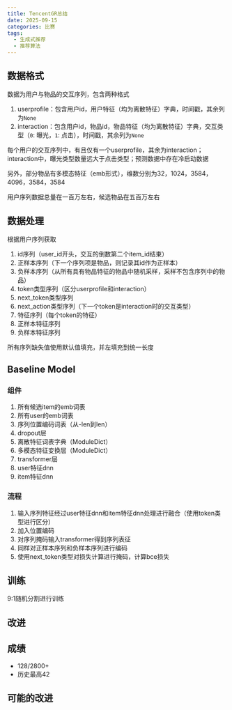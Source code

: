 ```yaml
---
title: TencentGR总结
date: 2025-09-15
categories: 比赛
tags:
  - 生成式推荐
  - 推荐算法
---
```


## 数据格式

数据为用户与物品的交互序列，包含两种格式

1. userprofile：包含用户id，用户特征（均为离散特征）字典，时间戳，其余列为`None`
2. interaction：包含用户id，物品id，物品特征（均为离散特征）字典，交互类型（`0`: 曝光，`1`: 点击），时间戳，其余列为`None`

每个用户的交互序列中，有且仅有一个userprofile，其余为interaction；interaction中，曝光类型数量远大于点击类型；预测数据中存在冷启动数据

另外，部分物品有多模态特征（emb形式），维数分别为32，1024，3584，4096，3584，3584

用户序列数据总量在一百万左右，候选物品在五百万左右

## 数据处理

根据用户序列获取

1. id序列（user_id开头，交互的倒数第二个item_id结束）
2. 正样本序列（下一个序列项是物品，则记录其id作为正样本）
3. 负样本序列（从所有具有物品特征的物品中随机采样，采样不包含序列中的物品）
4. token类型序列（区分userprofile和interaction）
5. next_token类型序列
6. next_action类型序列（下一个token是interaction时的交互类型）
7. 特征序列（每个token的特征）
8. 正样本特征序列
9. 负样本特征序列

所有序列缺失值使用默认值填充，并左填充到统一长度

## Baseline Model

### 组件

1. 所有候选item的emb词表
2. 所有user的emb词表
3. 序列位置编码词表（从-len到len）
4. dropout层
5. 离散特征词表字典（ModuleDict）
6. 多模态特征变换层（ModuleDict）
7. transformer层
8. user特征dnn
9. item特征dnn

### 流程

1. 输入序列特征经过user特征dnn和item特征dnn处理进行融合（使用token类型进行区分）
2. 加入位置编码
3. 对序列掩码输入transformer得到序列表征
4. 同样对正样本序列和负样本序列进行编码
5. 使用next_token类型对损失计算进行掩码，计算bce损失

## 训练

9:1随机分割进行训练

## 改进

## 成绩

- 128/2800+
- 历史最高42

## 可能的改进

